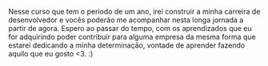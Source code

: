 Nesse curso que tem o periodo de um ano, irei construir a minha carreira de desenvolvedor e vocês poderão me acompanhar nesta longa jornada a partir de agora.
Espero ao passar do tempo, com os aprendizados que eu for adquirindo poder contribuir para alguma empresa da mesma forma que estarei dedicando a minha determinação, vontade de aprender fazendo aquilo que eu gosto <3.
:)
